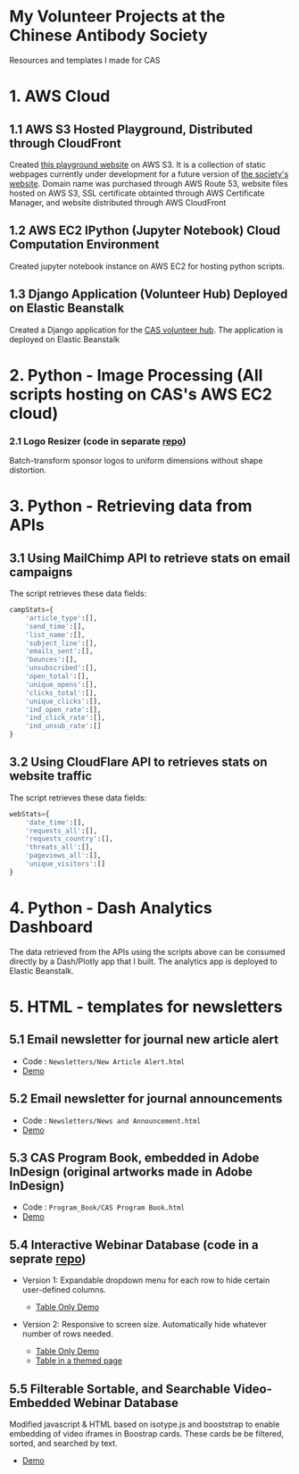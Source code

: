 # My Volunteer Projects at the Chinese Antibody Society
Resources and templates I made for CAS

# 1. AWS Cloud

## 1.1 AWS S3 Hosted Playground, Distributed through CloudFront

Created [this playground website](http://chineseantibody-dev.org/) on AWS S3. It is a collection of static webpages currently under development for a future version of [the society's website](https://chineseantibody.org/). Domain name was purchased through AWS Route 53, website files hosted on AWS S3, SSL certificate obtainted through AWS Certificate Manager, and website distributed through AWS CloudFront

## 1.2 AWS EC2 IPython (Jupyter Notebook) Cloud Computation Environment

Created jupyter notebook instance on AWS EC2 for hosting python scripts.

## 1.3 Django Application (Volunteer Hub) Deployed on Elastic Beanstalk

Created a Django application for the [CAS volunteer hub](https://hub.chineseantibody-dev.org). The application is deployed on Elastic Beanstalk


# 2. Python - Image Processing (All scripts hosting on CAS's AWS EC2 cloud)

### 2.1 Logo Resizer (code in separate [repo](https://github.com/xinyu-dev/general-image-processing))

Batch-transform sponsor logos to uniform dimensions without shape distortion.

# 3. Python - Retrieving data from APIs 

## 3.1 Using MailChimp API to retrieve stats on email campaigns

The script retrieves these data fields: 

```python
campStats={
    'article_type':[],
    'send_time':[],
    'list_name':[],
    'subject_line':[],
    'emails_sent':[],
    'bounces':[],
    'unsubscribed':[],
    'open_total':[],
    'unique_opens':[],
    'clicks_total':[],
    'unique_clicks':[],
    'ind_open_rate':[],
    'ind_click_rate':[],
    'ind_unsub_rate':[]
}
```

## 3.2 Using CloudFlare API to retrieves stats on website traffic

The script retrieves these data fields: 

```python
webStats={
    'date_time':[],
    'requests_all':[],
    'requests_country':[],
    'threats_all':[],
    'pageviews_all':[],
    'unique_visitors':[]
}
```

# 4. Python - Dash Analytics Dashboard

The data retrieved from the APIs using the scripts above can be consumed directly by a Dash/Plotly app that I built. The analytics app is deployed to Elastic Beanstalk. 


# 5. HTML - templates for newsletters

## 5.1 Email newsletter for journal new article alert

 - Code : `Newsletters/New Article Alert.html`
 - [Demo](https://xinyu-dev.github.io/cas/New%20Article%20Alert.html)
 
## 5.2 Email newsletter for journal announcements

 - Code : `Newsletters/News and Announcement.html`
 - [Demo](https://xinyu-dev.github.io/cas/News%20and%20Announcement.html)

## 5.3 CAS Program Book, embedded in Adobe InDesign (original artworks made in Adobe InDesign)

 - Code : `Program_Book/CAS Program Book.html`
 - [Demo](https://xinyu-dev.github.io/cas//CAS%20Program%20Book.html)

## 5.4 Interactive Webinar Database (code in a seprate [repo](https://github.com/xinyu-dev/interactive-datatable))
 - Version 1: Expandable dropdown menu for each row to hide certain user-defined columns.
   - [Table Only Demo](https://xinyu-dev.github.io/interactive-datatable/webinar_v1.html)

 - Version 2: Responsive to screen size. Automatically hide whatever number of rows needed. 
   - [Table Only Demo](https://xinyu-dev.github.io/interactive-datatable/webinar_v2.html) 
   - [Table in a themed page](http://chineseantibody-dev.org/webinar-test.html)

## 5.5 Filterable Sortable, and Searchable Video-Embedded Webinar Database
  Modified javascript & HTML based on isotype.js and booststrap to enable embedding of video iframes in Boostrap cards. These cards be be filtered, sorted, and searched by text. 
  - [Demo](https://s3.us-east-2.amazonaws.com/chineseantibody-dev.org/webinar-past.html) 
      
